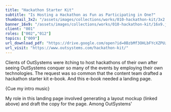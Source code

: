 ```yaml
---
title: "Hackathon Starter Kit"
subtitle: "Is Hosting a Hackathon as Fun as Participating in One?"
thumbnail_3x2: "/assets/images/collections/works/010-hackathon-kit/3x2.jpg"
banner_16x9: "/assets/images/collections/works/010-hackathon-kit/16x9.jpg"
client: "001"
roles: ["002","012"]
topics: ["009"]
url_download_pdf: "https://drive.google.com/open?id=0BzbMf3OHLbFYcXZPUzFxcHpZWDQ"
url_visit: "https://www.outsystems.com/hackathon-kit/"
---
```

Clients of OutSystems were itching to host hackathons of their own after seeing OutSystems conquer so many of the events by employing their own technologies. The request was so common that the content team drafted a hackathon starter kit e-book. And this e-book needed a landing page.

{Cue my intro music}

My role in this landing page involved generating a layout mockup (linked above) and draft the copy for the page. Among OutSystems'
